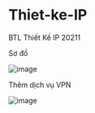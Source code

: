 # Thiet-ke-IP
BTL Thiết Kế IP 20211


Sơ đồ 


![image](https://user-images.githubusercontent.com/56644098/151177276-5b94ada2-0b02-4a97-b9f7-38270892530b.png)



Thêm dịch vụ VPN


![image](https://user-images.githubusercontent.com/56644098/151177371-06ee44e8-25dd-438f-9368-4b04e6164099.png)
